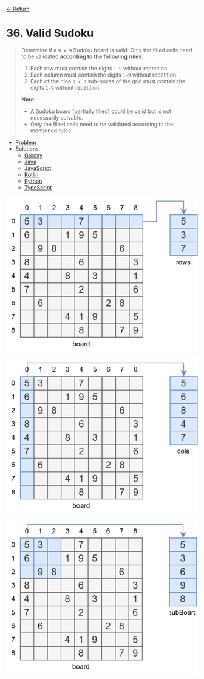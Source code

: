 [&larr; Return](https://hanggrian.github.io/grind-leetcode/)

# 36. Valid Sudoku

> Determine if a `9 x 9` Sudoku board is valid. Only the filled cells need to be
  validated **according to the following rules:**
>
> 1.  Each row must contain the digits `1-9` without repetition.
> 1.  Each column must contain the digits `1-9` without repetition.
> 1.  Each of the nine `3 x 3` sub-boxes of the grid must contain the digits
      `1-9` without repetition.
>
> **Note:**
>
> - A Sudoku board (partially filled) could be valid but is not necessarily
    solvable.
> - Only the filled cells need to be validated according to the mentioned rules.

- [Problem](https://leetcode.com/problems/valid-sudoku/)
- Solutions
  - [Groovy](https://github.com/hanggrian/grind-leetcode/blob/main/groovy/src/main/groovy/problems1_100/ValidSudoku.groovy)
  - [Java](https://github.com/hanggrian/grind-leetcode/blob/main/java/src/main/java/problems1_100/ValidSudoku.java)
  - [JavaScript](https://github.com/hanggrian/grind-leetcode/blob/main/javascript/src/problems1_100/valid-sudoku.js)
  - [Kotlin](https://github.com/hanggrian/grind-leetcode/blob/main/kotlin/src/main/kotlin/problems1_100/ValidSudoku.kt)
  - [Python](https://github.com/hanggrian/grind-leetcode/blob/main/python/src/problems1_100/valid_sudoku.py)
  - [TypeScript](https://github.com/hanggrian/grind-leetcode/blob/main/typescript/src/problems1_100/valid-sudoku.ts)

![](https://github.com/hanggrian/grind-leetcode/raw/assets/problems1_100/valid-sudoku1.svg)

![](https://github.com/hanggrian/grind-leetcode/raw/assets/problems1_100/valid-sudoku2.svg)

![](https://github.com/hanggrian/grind-leetcode/raw/assets/problems1_100/valid-sudoku3.svg)
